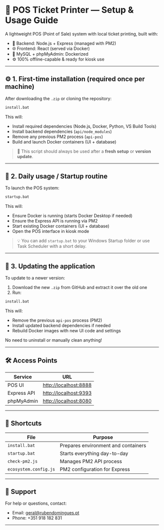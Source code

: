 # 🧾 POS Ticket Printer — Setup & Usage Guide

A lightweight POS (Point of Sale) system with local ticket printing, built with:

- 🧠 Backend: Node.js + Express (managed with PM2)
- 🌐 Frontend: React (served via Docker)
- 🐳 MySQL + phpMyAdmin: Dockerized
- ⚙️ 100% offline-capable & ready for kiosk use

---

## ⚙️ 1. First-time installation (required once per machine)

After downloading the `.zip` or cloning the repository:

```bat
install.bat
```

This will:

- Install required dependencies (Node.js, Docker, Python, VS Build Tools)
- Install backend dependencies (`api/node_modules`)
- Remove any previous PM2 process (`api-pos`)
- Build and launch Docker containers (UI + database)

> 📌 This script should always be used after a **fresh setup** or **version update**.

---

## 🚀 2. Daily usage / Startup routine

To launch the POS system:

```bat
startup.bat
```

This will:

- Ensure Docker is running (starts Docker Desktop if needed)
- Ensure the Express API is running via PM2
- Start existing Docker containers (UI + database)
- Open the POS interface in kiosk mode

> 💡 You can add `startup.bat` to your Windows Startup folder or use Task Scheduler with a short delay.

---

## 🔄 3. Updating the application

To update to a newer version:

1. Download the new `.zip` from GitHub and extract it over the old one
2. Run:

```bat
install.bat
```

This will:

- Remove the previous `api-pos` process (PM2)
- Install updated backend dependencies if needed
- Rebuild Docker images with new UI code and settings

No need to uninstall or manually clean anything!

---

## 🛠️ Access Points

| Service        | URL                                |
|----------------|-------------------------------------|
| POS UI         | [http://localhost:8888](http://localhost:8888) |
| Express API    | [http://localhost:9393](http://localhost:9393) |
| phpMyAdmin     | [http://localhost:8080](http://localhost:8080) |

---

## 📎 Shortcuts

| File             | Purpose                              |
|------------------|--------------------------------------|
| `install.bat`    | Prepares environment and containers  |
| `startup.bat`    | Starts everything day-to-day         |
| `check-pm2.js`   | Manages PM2 API process              |
| `ecosystem.config.js` | PM2 configuration for Express   |

---

## 📧 Support

For help or questions, contact:

- Email: [geral@rubendomingues.pt](mailto:geral@rubendomingues.pt)
- Phone: +351 918 182 831

---
